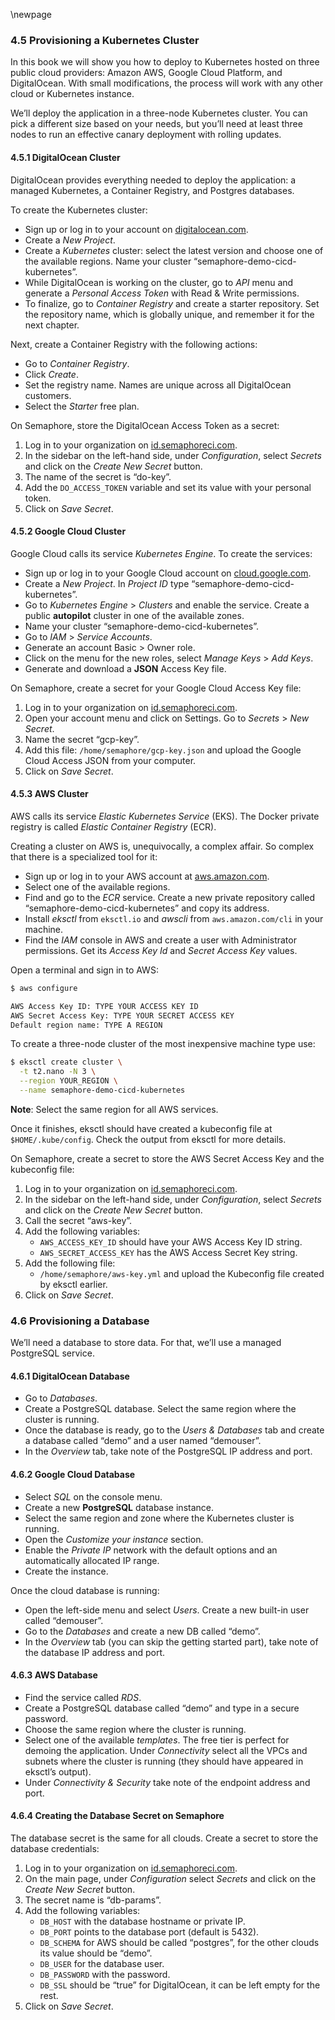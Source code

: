 \newpage

### 4.5 Provisioning a Kubernetes Cluster

In this book we will show you how to deploy to Kubernetes hosted on three public cloud providers: Amazon AWS, Google Cloud Platform, and DigitalOcean. With small modifications, the process will work with any other cloud or Kubernetes instance.

We’ll deploy the application in a three-node Kubernetes cluster. You can pick a different size based on your needs, but you’ll need at least three nodes to run an effective canary deployment with rolling updates.

#### 4.5.1 DigitalOcean Cluster

DigitalOcean provides everything needed to deploy the application: a managed Kubernetes, a Container Registry, and Postgres databases. 

To create the Kubernetes cluster:

  - Sign up or log in to your account on [digitalocean.com](https://www.digitalocean.com).
  - Create a *New Project*.
  - Create a *Kubernetes* cluster: select the latest version and choose one of the available regions. Name your cluster “semaphore-demo-cicd-kubernetes”.
  -  While DigitalOcean is working on the cluster, go to *API* menu and generate a *Personal Access Token* with Read & Write permissions.
  - To finalize, go to *Container Registry* and create a starter repository. Set the repository name, which is globally unique, and remember it for the next chapter.

Next, create a Container Registry with the following actions:

- Go to *Container Registry*.
- Click *Create*.
- Set the registry name. Names are unique across all DigitalOcean customers.
- Select the *Starter* free plan.

On Semaphore, store the DigitalOcean Access Token as a secret:

1.  Log in to your organization on [id.semaphoreci.com](https://id.semaphoreci.com).
2.  In the sidebar on the left-hand side, under *Configuration*, select *Secrets* and click on the *Create New Secret* button.
3.  The name of the secret is “do-key”.
4.  Add the `DO_ACCESS_TOKEN` variable and set its value with your personal token.
5.  Click on *Save Secret*.

#### 4.5.2 Google Cloud Cluster

Google Cloud calls its service *Kubernetes Engine*. To create the services:

  - Sign up or log in to your Google Cloud account on [cloud.google.com](https://cloud.google.com).
  - Create a *New Project*. In *Project ID* type “semaphore-demo-cicd-kubernetes”.
  - Go to *Kubernetes Engine* \> *Clusters* and enable the service. Create a public **autopilot** cluster in one of the available zones.
  - Name your cluster “semaphore-demo-cicd-kubernetes”.
  - Go to *IAM* \> *Service Accounts*.
  - Generate an account Basic > Owner role.
  - Click on the menu for the new roles, select *Manage Keys* > *Add Keys*. 
  - Generate and download a **JSON** Access Key file.

On Semaphore, create a secret for your Google Cloud Access Key file:

1.  Log in to your organization on [id.semaphoreci.com](https://id.semaphoreci.com).
2.  Open your account menu and click on Settings. Go to *Secrets* > *New Secret*.
3.  Name the secret “gcp-key”.
4.  Add this file: `/home/semaphore/gcp-key.json` and upload the Google Cloud Access JSON from your computer.
5.  Click on *Save Secret*.

#### 4.5.3 AWS Cluster

AWS calls its service *Elastic Kubernetes Service* (EKS). The Docker private registry is called *Elastic Container Registry* (ECR).

Creating a cluster on AWS is, unequivocally, a complex affair. So complex that there is a specialized tool for it:

  - Sign up or log in to your AWS account at [aws.amazon.com](https://aws.amazon.com).
  - Select one of the available regions.
  - Find and go to the *ECR* service. Create a new private repository called “semaphore-demo-cicd-kubernetes” and copy its address.
  - Install *eksctl* from `eksctl.io` and *awscli* from `aws.amazon.com/cli` in your machine.
  - Find the *IAM* console in AWS and create a user with Administrator permissions. Get its *Access Key Id* and *Secret Access Key* values.

Open a terminal and sign in to AWS:

``` bash
$ aws configure

AWS Access Key ID: TYPE YOUR ACCESS KEY ID
AWS Secret Access Key: TYPE YOUR SECRET ACCESS KEY
Default region name: TYPE A REGION
```

To create a three-node cluster of the most inexpensive machine type use:

``` bash
$ eksctl create cluster \
  -t t2.nano -N 3 \
  --region YOUR_REGION \
  --name semaphore-demo-cicd-kubernetes
```

**Note**: Select the same region for all AWS services.

Once it finishes, eksctl should have created a kubeconfig file at `$HOME/.kube/config`. Check the output from eksctl for more details.

On Semaphore, create a secret to store the AWS Secret Access Key and the kubeconfig file:

1.  Log in to your organization on [id.semaphoreci.com](https://id.semaphoreci.com).
2.  In the sidebar on the left-hand side, under *Configuration*, select *Secrets* and click on the *Create New Secret* button.
3.  Call the secret “aws-key”.
4.  Add the following variables:
      - `AWS_ACCESS_KEY_ID` should have your AWS Access Key ID string.
      - `AWS_SECRET_ACCESS_KEY` has the AWS Access Secret Key string.
5.  Add the following file:
      - `/home/semaphore/aws-key.yml` and upload the Kubeconfig file created by eksctl earlier.
6.  Click on *Save Secret*.

### 4.6 Provisioning a Database

We’ll need a database to store data. For that, we’ll use a managed PostgreSQL service.

#### 4.6.1 DigitalOcean Database

  - Go to *Databases*.
  - Create a PostgreSQL database. Select the same region where the cluster is running.
  - Once the database is ready, go to the *Users & Databases* tab and create a database called “demo” and a user named “demouser”.
  - In the *Overview* tab, take note of the PostgreSQL IP address and port.

#### 4.6.2 Google Cloud Database

  - Select *SQL* on the console menu.
  - Create a new **PostgreSQL** database instance.
  - Select the same region and zone where the Kubernetes cluster is running.
  - Open the *Customize your instance* section.
  - Enable the *Private IP* network with the default options and an automatically allocated IP range.
  - Create the instance.

Once the cloud database is running:

  - Open the left-side menu and select *Users*. Create a new built-in user called “demouser”.
  - Go to the *Databases* and create a new DB called “demo”.
  - In the *Overview* tab (you can skip the getting started part), take note of the database IP address and port.

#### 4.6.3 AWS Database

  - Find the service called *RDS*.
  - Create a PostgreSQL database called “demo” and type in a secure password.
  - Choose the same region where the cluster is running.
  - Select one of the available *templates*. The free tier is perfect for demoing the application. Under *Connectivity* select all the VPCs and subnets where the cluster is running (they should have appeared in eksctl’s output).
  - Under *Connectivity & Security* take note of the endpoint address
    and port.

#### 4.6.4 Creating the Database Secret on Semaphore

The database secret is the same for all clouds. Create a secret to store the database credentials:

1.  Log in to your organization on [id.semaphoreci.com](https://id.semaphoreci.com).
2.  On the main page, under *Configuration* select *Secrets* and click on the *Create New Secret* button.
3.  The secret name is “db-params”.
4.  Add the following variables:
      - `DB_HOST` with the database hostname or private IP.
      - `DB_PORT` points to the database port (default is 5432).
      - `DB_SCHEMA` for AWS should be called “postgres”, for the other clouds its value should be “demo”.
      - `DB_USER` for the database user.
      - `DB_PASSWORD` with the password.
      - `DB_SSL` should be “true” for DigitalOcean, it can be left empty for the rest.
5.  Click on *Save Secret*.

